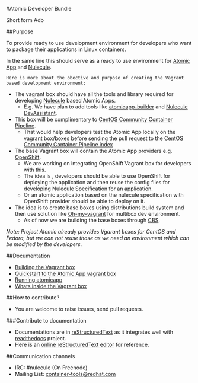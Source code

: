 #Atomic Developer Bundle

Short form Adb

##Purpose

To provide ready to use  development environment for developers who want to package their applications in Linux containers.

In the same line this should serve as a ready to use environment for [Atomic App](https://github.com/projectatomic/atomicapp) and [Nulecule](https://github.com/projectatomic/atomicapp).

`Here is more about the obective and purpose of creating the Vagrant based development environment:`

* The vagrant box should have all the tools and library required for developing [Nulecule](https://github.com/projectatomic/atomicapp) based Atomic Apps.
    * E.g. We have plan to add tools like [atomicapp-builder](https://github.com/bkabrda/atomicapp-builder) and [Nulecule DevAssistant](https://github.com/devassistant/dap-nulecule).
* This box will be complimentary to [CentOS Community Container Pipeline](http://wiki.centos.org/ContainerPipeline).
    * That would help developers test the Atomic App locally on the vagrant box/boxes before sending the pull request to the [CentOS Community Container Pipeline index](https://github.com/kbsingh/cccp-index)
* The base Vagrant box will contain the Atomic App providers e.g.  [OpenShift](https://github.com/openshift).
    * We are working on integrating OpenShift Vagrant box for developers with this.
    * The idea is , developers should be able to use OpenShift for deploying the application and then reuse the config files for developing Nulecule Specification for an application.
    * Or an atomic application based on the nulecule specification with OpenShift provider should be able to deploy on it. 
* The idea is to create base boxes using distributions build system and then use solution like [Oh-my-vagrant](https://github.com/purpleidea/oh-my-vagrant) for multibox dev environment.
    * As of now we are building the base boxes through [CBS](http://cbs.centos.org/koji/).

*Note:*
*Project Atomic already provides Vgarant boxes for CentOS and Fedora, but we can not reuse those as we need an environment which can be modified by the developers.*

##Documentation

* [Building the Vagrant box](docs/build.rst)
* [Quickstart to the Atomic App vagrant box](docs/quickstart.rst)
* [Running atomicapp](docs/runningatomicapp.rst)
* [Whats inside the Vagrant box](docs/whatsinside.rst)

##How to contribute?

* You are welcome to raise issues, send pull requests.

###Contribute to documentation

* Documentations are in [reStructuredText](http://docutils.sourceforge.net/rst.html) as it integrates well with [readthedocs](https://readthedocs.org) project.
* Here is an [online reStructuredText editor](http://rst.ninjs.org) for reference.

##Communication channels

* IRC: #nulecule (On Freenode)
* Mailing List: [container-tools@redhat.com](https://www.redhat.com/mailman/listinfo/container-tools)

